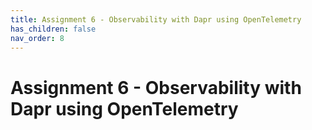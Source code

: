 ```yaml
---
title: Assignment 6 - Observability with Dapr using OpenTelemetry
has_children: false
nav_order: 8
---
```


# Assignment 6 - Observability with Dapr using OpenTelemetry